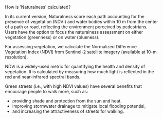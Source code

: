 How is 'Naturalness' calculated?

In its current version, Naturalness score each path accounting for the presence of vegetation (NDVI) and water bodies within 10 m from the center of a path or road, reflecting the environment perceived by pedestrians. Users have the option to focus the naturalness assessment on either vegetation (greenness) or on water (blueness).

For assessing vegetation, we calculate the Normalized Difference Vegetation Index (NDVI) from Sentinel-2 satellite imagery (available at 10-m resolution).

NDVI is a widely-used metric for quantifying the health and density of vegetation. It is calculated by measuring
how much light is reflected in the red and near-infrared spectral bands.

Green streets (i.e., with high NDVI values) have several benefits that encourage people to walk more, such as:
- providing shade and protection from the sun and heat,
- improving stormwater drainage to mitigate local flooding potential,
- and increasing the attractiveness of streets for walking.


